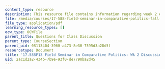 ```yaml
---
content_type: resource
description: This resource file contains information regarding week 2 discussion questions.
file: /media/courses/17-588-field-seminar-in-comparative-politics-fall-2013/2ac1d2a2434b7b9e93f0de7790ba2d45_MIT17_588F13_Week2Question.pdf
file_type: application/pdf
learning_resource_types: []
ocw_type: OCWFile
parent_title: Questions for Class Discussion
parent_type: CourseSection
parent_uid: 08113404-3960-a473-8e30-7595d3a28d5f
resourcetype: Document
title: '17.588F13 Field Seminar in Comparative Politics: Wk 2 Discussion Questions'
uid: 2ac1d2a2-434b-7b9e-93f0-de7790ba2d45
---
```

